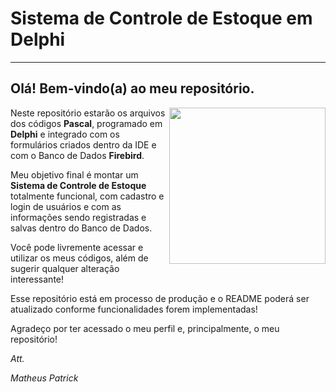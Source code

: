 # Sistema de Controle de Estoque em Delphi
---
## Olá! Bem-vindo(a) ao meu repositório.
<img align="right" src="https://i.imgur.com/xfoXVuV.png" width="250">

Neste repositório estarão os arquivos dos códigos **Pascal**, programado em **Delphi** e integrado com os formulários criados dentro da IDE e com o
Banco de Dados **Firebird**. 

Meu objetivo final é montar um **Sistema de Controle de Estoque** totalmente funcional, com cadastro e login de usuários e com as informações sendo
registradas e salvas dentro do Banco de Dados.

Você pode livremente acessar e utilizar os meus códigos, além de sugerir qualquer alteração interessante!

Esse repositório está em processo de produção e o README poderá ser atualizado conforme funcionalidades forem implementadas!


Agradeço por ter acessado o meu perfil e, principalmente, o meu repositório!


*Att.*


*Matheus Patrick*
